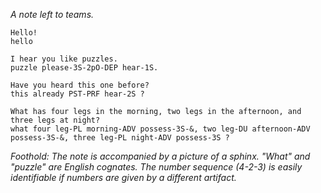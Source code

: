 *A note left to teams.*

    Hello!
    hello
    
    I hear you like puzzles.
    puzzle please-3S-2pO-DEP hear-1S.
    
    Have you heard this one before?
    this already PST-PRF hear-2S ?
    
    What has four legs in the morning, two legs in the afternoon, and three legs at night?
    what four leg-PL morning-ADV possess-3S-&, two leg-DU afternoon-ADV possess-3S-&, three leg-PL night-ADV possess-3S ?
    
*Foothold: The note is accompanied by a picture of a sphinx. "What" and "puzzle" are English cognates. The number sequence (4-2-3) is easily identifiable if numbers are given by a different artifact.*
